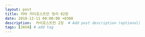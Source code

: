 ```yaml
---
layout: post
title: 자바 카이호스트만 정리 02장
date: 2018-12-11 00:00:00 +0300
description:  카이호스트만 2장  # Add post description (optional)
tags: [JAVA] # add tag
---
```



